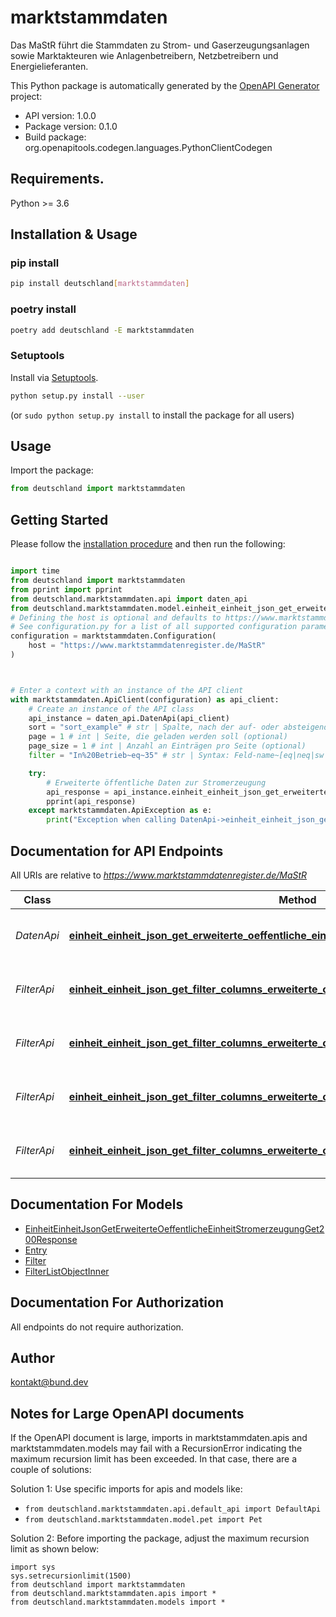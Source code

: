 # marktstammdaten
Das MaStR führt die Stammdaten zu Strom- und Gaserzeugungsanlagen sowie Marktakteuren wie Anlagenbetreibern, Netzbetreibern und Energielieferanten.

This Python package is automatically generated by the [OpenAPI Generator](https://openapi-generator.tech) project:

- API version: 1.0.0
- Package version: 0.1.0
- Build package: org.openapitools.codegen.languages.PythonClientCodegen

## Requirements.

Python >= 3.6

## Installation & Usage
### pip install

```sh
pip install deutschland[marktstammdaten]
```

### poetry install

```sh
poetry add deutschland -E marktstammdaten
```

### Setuptools

Install via [Setuptools](http://pypi.python.org/pypi/setuptools).

```sh
python setup.py install --user
```
(or `sudo python setup.py install` to install the package for all users)

## Usage

Import the package:
```python
from deutschland import marktstammdaten
```

## Getting Started

Please follow the [installation procedure](#installation--usage) and then run the following:

```python

import time
from deutschland import marktstammdaten
from pprint import pprint
from deutschland.marktstammdaten.api import daten_api
from deutschland.marktstammdaten.model.einheit_einheit_json_get_erweiterte_oeffentliche_einheit_stromerzeugung_get200_response import EinheitEinheitJsonGetErweiterteOeffentlicheEinheitStromerzeugungGet200Response
# Defining the host is optional and defaults to https://www.marktstammdatenregister.de/MaStR
# See configuration.py for a list of all supported configuration parameters.
configuration = marktstammdaten.Configuration(
    host = "https://www.marktstammdatenregister.de/MaStR"
)



# Enter a context with an instance of the API client
with marktstammdaten.ApiClient(configuration) as api_client:
    # Create an instance of the API class
    api_instance = daten_api.DatenApi(api_client)
    sort = "sort_example" # str | Spalte, nach der auf- oder absteigend sortiert werden soll (optional)
    page = 1 # int | Seite, die geladen werden soll (optional)
    page_size = 1 # int | Anzahl an Einträgen pro Seite (optional)
    filter = "In%20Betrieb~eq~35" # str | Syntax: Feld-name~[eq|neq|sw|ct|nct|ew|null|nn]~'Wert'~[and|or]~... (optional)

    try:
        # Erweiterte öffentliche Daten zur Stromerzeugung
        api_response = api_instance.einheit_einheit_json_get_erweiterte_oeffentliche_einheit_stromerzeugung_get(sort=sort, page=page, page_size=page_size, filter=filter)
        pprint(api_response)
    except marktstammdaten.ApiException as e:
        print("Exception when calling DatenApi->einheit_einheit_json_get_erweiterte_oeffentliche_einheit_stromerzeugung_get: %s\n" % e)
```

## Documentation for API Endpoints

All URIs are relative to *https://www.marktstammdatenregister.de/MaStR*

Class | Method | HTTP request | Description
------------ | ------------- | ------------- | -------------
*DatenApi* | [**einheit_einheit_json_get_erweiterte_oeffentliche_einheit_stromerzeugung_get**](docs/DatenApi.md#einheit_einheit_json_get_erweiterte_oeffentliche_einheit_stromerzeugung_get) | **GET** /Einheit/EinheitJson/GetErweiterteOeffentlicheEinheitStromerzeugung | Erweiterte öffentliche Daten zur Stromerzeugung
*FilterApi* | [**einheit_einheit_json_get_filter_columns_erweiterte_oeffentliche_einheit_gaserzeugung_get**](docs/FilterApi.md#einheit_einheit_json_get_filter_columns_erweiterte_oeffentliche_einheit_gaserzeugung_get) | **GET** /Einheit/EinheitJson/GetFilterColumnsErweiterteOeffentlicheEinheitGaserzeugung | Filter für erweiterte Gaserzeugung abfragen
*FilterApi* | [**einheit_einheit_json_get_filter_columns_erweiterte_oeffentliche_einheit_gasverbrauch_get**](docs/FilterApi.md#einheit_einheit_json_get_filter_columns_erweiterte_oeffentliche_einheit_gasverbrauch_get) | **GET** /Einheit/EinheitJson/GetFilterColumnsErweiterteOeffentlicheEinheitGasverbrauch | Filter für erweiterten Gasverbrauch abfragen
*FilterApi* | [**einheit_einheit_json_get_filter_columns_erweiterte_oeffentliche_einheit_stromerzeugung_get**](docs/FilterApi.md#einheit_einheit_json_get_filter_columns_erweiterte_oeffentliche_einheit_stromerzeugung_get) | **GET** /Einheit/EinheitJson/GetFilterColumnsErweiterteOeffentlicheEinheitStromerzeugung | Filter für erweiterte Stromerzeugung abfragen
*FilterApi* | [**einheit_einheit_json_get_filter_columns_erweiterte_oeffentliche_einheit_stromverbrauch_get**](docs/FilterApi.md#einheit_einheit_json_get_filter_columns_erweiterte_oeffentliche_einheit_stromverbrauch_get) | **GET** /Einheit/EinheitJson/GetFilterColumnsErweiterteOeffentlicheEinheitStromverbrauch | Filter für erweiterten Stromverbrauch abfragen


## Documentation For Models

 - [EinheitEinheitJsonGetErweiterteOeffentlicheEinheitStromerzeugungGet200Response](docs/EinheitEinheitJsonGetErweiterteOeffentlicheEinheitStromerzeugungGet200Response.md)
 - [Entry](docs/Entry.md)
 - [Filter](docs/Filter.md)
 - [FilterListObjectInner](docs/FilterListObjectInner.md)


## Documentation For Authorization

 All endpoints do not require authorization.

## Author

kontakt@bund.dev


## Notes for Large OpenAPI documents
If the OpenAPI document is large, imports in marktstammdaten.apis and marktstammdaten.models may fail with a
RecursionError indicating the maximum recursion limit has been exceeded. In that case, there are a couple of solutions:

Solution 1:
Use specific imports for apis and models like:
- `from deutschland.marktstammdaten.api.default_api import DefaultApi`
- `from deutschland.marktstammdaten.model.pet import Pet`

Solution 2:
Before importing the package, adjust the maximum recursion limit as shown below:
```
import sys
sys.setrecursionlimit(1500)
from deutschland import marktstammdaten
from deutschland.marktstammdaten.apis import *
from deutschland.marktstammdaten.models import *
```

